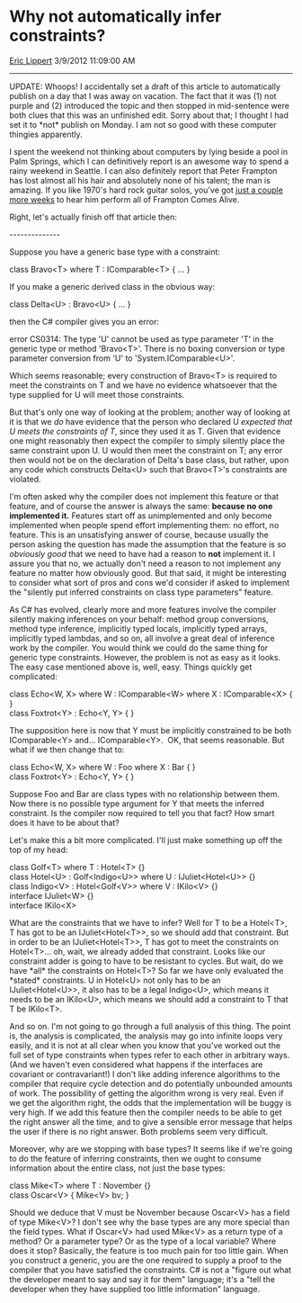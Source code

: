 <div id="page">

# Why not automatically infer constraints?

[Eric Lippert](https://social.msdn.microsoft.com/profile/Eric%20Lippert) 3/9/2012 11:09:00 AM

-----

<div id="content">

<div class="mine">

UPDATE: Whoops\! I accidentally set a draft of this article to automatically publish on a day that I was away on vacation. The fact that it was (1) not purple and (2) introduced the topic and then stopped in mid-sentence were both clues that this was an unfinished edit. Sorry about that; I thought I had set it to \*not\* publish on Monday. I am not so good with these computer thingies apparently.

I spent the weekend not thinking about computers by lying beside a pool in Palm Springs, which I can definitively report is an awesome way to spend a rainy weekend in Seattle. I can also definitely report that Peter Frampton has lost almost all his hair and absolutely none of his talent; the man is amazing. If you like 1970's hard rock guitar solos, you've got [just a couple more weeks](http://frampton.com/live/) to hear him perform all of Frampton Comes Alive.

Right, let's actually finish off that article then:

\--------------

Suppose you have a generic base type with a constraint:

<span class="code">class Bravo\<T\> where T : IComparable\<T\> { ... }</span>

If you make a generic derived class in the obvious way:

<span class="code">class Delta\<U\> : Bravo\<U\> { ... }</span>

then the C\# compiler gives you an error:

<span class="code">error CS0314: The type 'U' cannot be used as type parameter 'T' in the generic type or method 'Bravo\<T\>'. There is no boxing conversion or type parameter conversion from 'U' to 'System.IComparable\<U\>'.</span>

Which seems reasonable; every construction of Bravo\<T\> is required to meet the constraints on T and we have no evidence whatsoever that the type supplied for U will meet those constraints.

But that's only one way of looking at the problem; another way of looking at it is that we *do* have evidence that the person who declared U *expected that U meets the constraints of T*, since they used it as T. Given that evidence one might reasonably then expect the compiler to simply silently place the same constraint upon U. U would then meet the constraint on T; any error then would not be on the declaration of Delta's base class, but rather, upon any code which constructs Delta\<U\> such that Bravo\<T\>'s constraints are violated.

I'm often asked why the compiler does not implement this feature or that feature, and of course the answer is always the same: **because no one implemented it.** Features start off as unimplemented and only become implemented when people spend effort implementing them: no effort, no feature. This is an unsatisfying answer of course, because usually the person asking the question has made the assumption that the feature is so *obviously good* that we need to have had a reason to **not** implement it. I assure you that no, we actually don't need a reason to not implement any feature no matter how obviously good. But that said, it might be interesting to consider what sort of pros and cons we'd consider if asked to implement the "silently put inferred constraints on class type parameters" feature.

As C\# has evolved, clearly more and more features involve the compiler silently making inferences on your behalf: method group conversions, method type inference, implicitly typed locals, implicitly typed arrays, implicitly typed lambdas, and so on, all involve a great deal of inference work by the compiler. You would think we could do the same thing for generic type constraints. However, the problem is not as easy as it looks. The easy case mentioned above is, well, easy. Things quickly get complicated:

<span class="code">class Echo\<W, X\> where W : IComparable\<W\> where X : IComparable\<X\> { }  
class Foxtrot\<Y\> : Echo\<Y, Y\> { }</span>

The supposition here is now that Y must be implicitly constrained to be both IComparable\<Y\> and... IComparable\<Y\>.  OK, that seems reasonable. But what if we then change that to:

<span class="code">class Echo\<W, X\> where W : Foo where X : Bar { }  
class Foxtrot\<Y\> : Echo\<Y, Y\> { }</span>

Suppose Foo and Bar are class types with no relationship between them. Now there is no possible type argument for Y that meets the inferred constraint. Is the compiler now required to tell you that fact? How smart does it have to be about that?

Let's make this a bit more complicated. I'll just make something up off the top of my head:

<span class="code">class Golf\<T\> where T : Hotel\<T\> {}  
class Hotel\<U\> : Golf\<Indigo\<U\>\> where U : IJuliet\<Hotel\<U\>\> {}  
class Indigo\<V\> : Hotel\<Golf\<V\>\> where V : IKilo\<V\> {}  
interface IJuliet\<W\> {}  
interface IKilo\<X\></span>

What are the constraints that we have to infer? Well for T to be a Hotel\<T\>, T has got to be an IJuliet\<Hotel\<T\>\>, so we should add that constraint. But in order to be an IJuliet\<Hotel\<T\>\>, T has got to meet the constraints on Hotel\<T\>... oh, wait, we already added that constraint. Looks like our constraint adder is going to have to be resistant to cycles. But wait, do we have \*all\* the constraints on Hotel\<T\>? So far we have only evaluated the \*stated\* constraints. U in Hotel\<U\> not only has to be an IJuliet\<Hotel\<U\>\>, it also has to be a legal Indigo\<U\>, which means it needs to be an IKilo\<U\>, which means we should add a constraint to T that T be IKilo\<T\>.

And so on. I'm not going to go through a full analysis of this thing. The point is, the analysis is complicated, the analysis may go into infinite loops very easily, and it is not at all clear when you know that you've worked out the full set of type constraints when types refer to each other in arbitrary ways. (And we haven't even considered what happens if the interfaces are covariant or contravariant\!) I don't like adding inference algorithms to the compiler that require cycle detection and do potentially unbounded amounts of work. The possibility of getting the algorithm wrong is very real. Even if we get the algorithm right, the odds that the implementation will be buggy is very high. If we add this feature then the compiler needs to be able to get the right answer all the time, and to give a sensible error message that helps the user if there is no right answer. Both problems seem very difficult.

Moreover, why are we stopping with base types? It seems like if we're going to do the feature of inferring constraints, then we ought to consume information about the entire class, not just the base types:

<span class="code">class Mike\<T\> where T : November {}  
class Oscar\<V\> { Mike\<V\> bv; }</span>

Should we deduce that V must be November because Oscar\<V\> has a field of type Mike\<V\>? I don't see why the base types are any more special than the field types. What if Oscar\<V\> had used Mike\<V\> as a return type of a method? Or a parameter type? Or as the type of a local variable? Where does it stop? Basically, the feature is too much pain for too little gain. When you construct a generic, you are the one required to supply a proof to the compiler that you have satisfied the constraints. C\# is not a "figure out what the developer meant to say and say it for them" language; it's a "tell the developer when they have supplied too little information" language.

</div>

</div>

</div>

